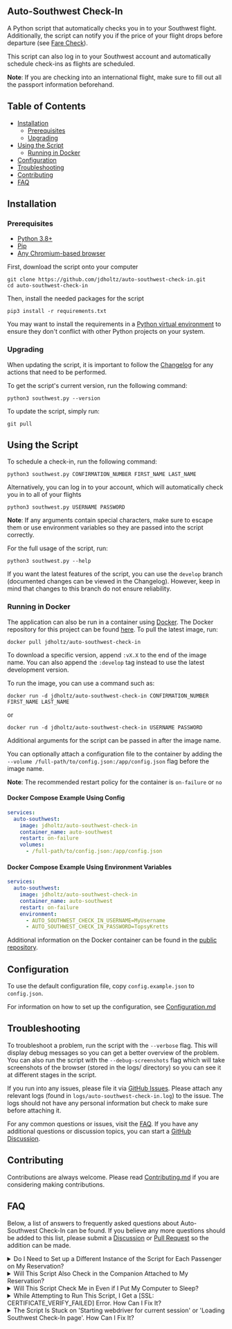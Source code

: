 ## Auto-Southwest Check-In
A Python script that automatically checks you in to your Southwest flight. Additionally,
the script can notify you if the price of your flight drops before departure
(see [Fare Check](CONFIGURATION.md#fare-check)).

This script can also log in to your Southwest account and automatically schedule check-ins as
flights are scheduled.

**Note**: If you are checking into an international flight, make sure to fill out all the passport
information beforehand.

## Table of Contents
- [Installation](#installation)
    * [Prerequisites](#prerequisites)
    * [Upgrading](#upgrading)
- [Using the Script](#using-the-script)
    * [Running in Docker](#running-in-docker)
- [Configuration](#configuration)
- [Troubleshooting](#troubleshooting)
- [Contributing](#contributing)
- [FAQ](#faq)

## Installation

### Prerequisites
- [Python 3.8+]
- [Pip]
- [Any Chromium-based browser]

First, download the script onto your computer
```shell
git clone https://github.com/jdholtz/auto-southwest-check-in.git
cd auto-southwest-check-in
```
Then, install the needed packages for the script
```shell
pip3 install -r requirements.txt
```
You may want to install the requirements in a [Python virtual environment] to ensure they don't conflict
with other Python projects on your system.

### Upgrading
When updating the script, it is important to follow the [Changelog](CHANGELOG.md) for any actions
that need to be performed.

To get the script's current version, run the following command:
```shell
python3 southwest.py --version
```

To update the script, simply run:
```shell
git pull
```

## Using the Script
To schedule a check-in, run the following command:
```shell
python3 southwest.py CONFIRMATION_NUMBER FIRST_NAME LAST_NAME
```
Alternatively, you can log in to your account, which will automatically check you in to all of your flights
```shell
python3 southwest.py USERNAME PASSWORD
```
**Note**: If any arguments contain special characters, make sure to escape them or use
environment variables so they are passed into the script correctly.

For the full usage of the script, run:
```shell
python3 southwest.py --help
```

If you want the latest features of the script, you can use the `develop` branch (documented changes
can be viewed in the Changelog). However, keep in mind that changes to this branch do not ensure reliability.

### Running in Docker
The application can also be run in a container using [Docker]. The Docker repository for this project
can be found [here][Docker repository]. To pull the latest image, run:
```shell
docker pull jdholtz/auto-southwest-check-in
```
To download a specific version, append `:vX.X` to the end of the image name. You can also append the
`:develop` tag instead to use the latest development version.

To run the image, you can use a command such as:
```shell
docker run -d jdholtz/auto-southwest-check-in CONFIRMATION_NUMBER FIRST_NAME LAST_NAME
```
or
```shell
docker run -d jdholtz/auto-southwest-check-in USERNAME PASSWORD
```
Additional arguments for the script can be passed in after the image name.

You can optionally attach a configuration file to the container by adding the
`--volume /full-path/to/config.json:/app/config.json` flag before the image name.

**Note**: The recommended restart policy for the container is `on-failure` or `no`

#### Docker Compose Example Using Config
```yaml
services:
  auto-southwest:
    image: jdholtz/auto-southwest-check-in
    container_name: auto-southwest
    restart: on-failure
    volumes:
      - /full-path/to/config.json:/app/config.json
```

#### Docker Compose Example Using Environment Variables
```yaml
services:
  auto-southwest:
    image: jdholtz/auto-southwest-check-in
    container_name: auto-southwest
    restart: on-failure
    environment:
      - AUTO_SOUTHWEST_CHECK_IN_USERNAME=MyUsername
      - AUTO_SOUTHWEST_CHECK_IN_PASSWORD=TopsyKretts
```

Additional information on the Docker container can be found in the [public repository][Docker repository].

## Configuration
To use the default configuration file, copy `config.example.json` to `config.json`.

For information on how to set up the configuration, see [Configuration.md](CONFIGURATION.md)

## Troubleshooting
To troubleshoot a problem, run the script with the `--verbose` flag. This will display debug messages so you can
get a better overview of the problem. You can also run the script with the `--debug-screenshots` flag which will
take screenshots of the browser (stored in the logs/ directory) so you can see it at different stages in the script.

If you run into any issues, please file it via [GitHub Issues]. Please attach any relevant logs (found in
`logs/auto-southwest-check-in.log`) to the issue. The logs should not have any personal information but check to make
sure before attaching it.

For any common questions or issues, visit the [FAQ](#faq). If you have any additional questions or discussion topics,
you can start a [GitHub Discussion].

## Contributing
Contributions are always welcome. Please read [Contributing.md](CONTRIBUTING.md) if you are considering making contributions.

## FAQ
Below, a list of answers to frequently asked questions about Auto-Southwest Check-In can be found. If you believe any more
questions should be added to this list, please submit a [Discussion][GitHub Discussion] or [Pull Request] so the addition can be made.

<details>
<summary>Do I Need to Set up a Different Instance of the Script for Each Passenger on My Reservation?</summary>

This script will check the entire party in under the same reservation, so there is no need to create more than one instance
of the script per reservation.

However, this is not the case if you have a companion attached to your reservation. See the next question for information on
checking in a companion.
</details>

<details>
<summary>Will This Script Also Check in the Companion Attached to My Reservation?</summary>

Unfortunately, this is not possible due to how Southwest's companion system works. To ensure your companion is also checked in,
you can add their reservation or account separately in the configuration file.
</details>

<details>
<summary>Will This Script Check Me in Even if I Put My Computer to Sleep?</summary>

No, the script will stop while your computer is asleep and only continue once it wakes. You will need to rerun the script
if your computer goes to sleep while it is running because the timing will be off, causing your reservations to not be checked
in at the correct time.
</details>

<details>
<summary>While Attempting to Run This Script, I Get a [SSL: CERTIFICATE_VERIFY_FAILED] Error. How Can I Fix It?</summary>

If you are on MacOS, this error most likely occurred because your Python installation does not have any root certificates. To
install these certificates, follow the directions found at [this Stack Overflow question].

Credit to [@greennayr](https://github.com/greennayr) for the answer to this question.
</details>

<details>
<summary>The Script Is Stuck on 'Starting webdriver for current session' or 'Loading Southwest Check-In page'. How Can I Fix It?</summary>

Depending on your network speed or your compute power, it may take 3 to 5 minutes to start the browser and load the Southwest website.
If you are still running into this issue after waiting for 8+ minutes, please file an [issue][GitHub Issues] (see below if you are running Docker).


If you are running the script with Docker, the current workaround is to run the Docker container with the `--privileged` flag
(see [the comment on #96]. However, this is not a great solution. If anyone figures out a better solution, please let me know.
</details>


[Python 3.8+]: https://www.python.org/downloads/
[Pip]: https://pip.pypa.io/en/stable/installation/
[Any Chromium-based browser]: https://en.wikipedia.org/wiki/Chromium_(web_browser)#Active
[Python virtual environment]: https://virtualenv.pypa.io/en/stable/
[Docker]: https://www.docker.com/
[Docker repository]: https://hub.docker.com/repository/docker/jdholtz/auto-southwest-check-in
[GitHub Issues]: https://github.com/jdholtz/auto-southwest-check-in/issues/new/choose
[GitHub Discussion]: https://github.com/jdholtz/auto-southwest-check-in/discussions/new/choose
[Pull Request]: https://github.com/jdholtz/auto-southwest-check-in/pulls
[this Stack Overflow question]: https://stackoverflow.com/questions/42098126/mac-osx-python-ssl-sslerror-ssl-certificate-verify-failed-certificate-verify
[the comment on #96]: https://github.com/jdholtz/auto-southwest-check-in/issues/96#issuecomment-1587779388
